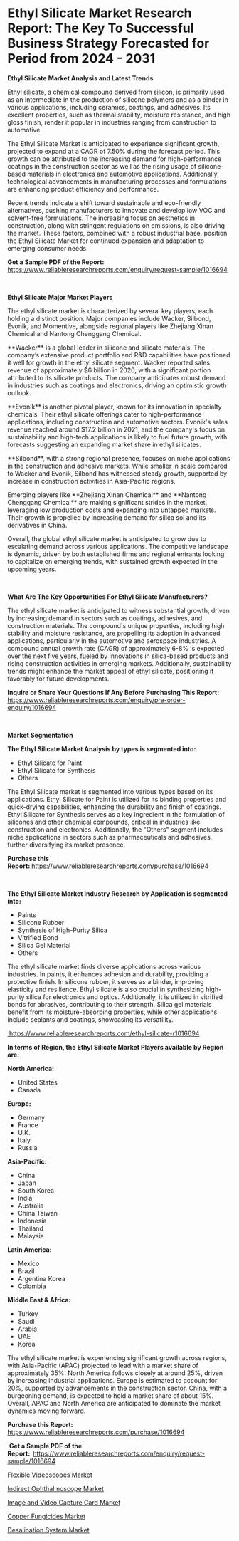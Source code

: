 <p><h1>Ethyl Silicate Market Research Report: The Key To Successful Business Strategy Forecasted for Period from 2024 - 2031</h1></p><p><strong>Ethyl Silicate Market Analysis and Latest Trends</strong></p>
<p><p>Ethyl silicate, a chemical compound derived from silicon, is primarily used as an intermediate in the production of silicone polymers and as a binder in various applications, including ceramics, coatings, and adhesives. Its excellent properties, such as thermal stability, moisture resistance, and high gloss finish, render it popular in industries ranging from construction to automotive.</p><p>The Ethyl Silicate Market is anticipated to experience significant growth, projected to expand at a CAGR of 7.50% during the forecast period. This growth can be attributed to the increasing demand for high-performance coatings in the construction sector as well as the rising usage of silicone-based materials in electronics and automotive applications. Additionally, technological advancements in manufacturing processes and formulations are enhancing product efficiency and performance. </p><p>Recent trends indicate a shift toward sustainable and eco-friendly alternatives, pushing manufacturers to innovate and develop low VOC and solvent-free formulations. The increasing focus on aesthetics in construction, along with stringent regulations on emissions, is also driving the market. These factors, combined with a robust industrial base, position the Ethyl Silicate Market for continued expansion and adaptation to emerging consumer needs.</p></p>
<p><strong>Get a Sample PDF of the Report:&nbsp;</strong> <a href="https://www.reliableresearchreports.com/enquiry/request-sample/1016694?utm_campaign=117&utm_medium=2&utm_source=Github&utm_content=ia&utm_term=06112024&utm_id=ethyl-silicate">https://www.reliableresearchreports.com/enquiry/request-sample/1016694</a></p>
<p>&nbsp;</p>
<p><strong>Ethyl Silicate Major Market Players</strong></p>
<p><p>The ethyl silicate market is characterized by several key players, each holding a distinct position. Major companies include Wacker, Silbond, Evonik, and Momentive, alongside regional players like Zhejiang Xinan Chemical and Nantong Chenggang Chemical.</p><p>**Wacker** is a global leader in silicone and silicate materials. The company’s extensive product portfolio and R&D capabilities have positioned it well for growth in the ethyl silicate segment. Wacker reported sales revenue of approximately $6 billion in 2020, with a significant portion attributed to its silicate products. The company anticipates robust demand in industries such as coatings and electronics, driving an optimistic growth outlook.</p><p>**Evonik** is another pivotal player, known for its innovation in specialty chemicals. Their ethyl silicate offerings cater to high-performance applications, including construction and automotive sectors. Evonik's sales revenue reached around $17.2 billion in 2021, and the company's focus on sustainability and high-tech applications is likely to fuel future growth, with forecasts suggesting an expanding market share in ethyl silicates.</p><p>**Silbond**, with a strong regional presence, focuses on niche applications in the construction and adhesive markets. While smaller in scale compared to Wacker and Evonik, Silbond has witnessed steady growth, supported by increase in construction activities in Asia-Pacific regions.</p><p>Emerging players like **Zhejiang Xinan Chemical** and **Nantong Chenggang Chemical** are making significant strides in the market, leveraging low production costs and expanding into untapped markets. Their growth is propelled by increasing demand for silica sol and its derivatives in China.</p><p>Overall, the global ethyl silicate market is anticipated to grow due to escalating demand across various applications. The competitive landscape is dynamic, driven by both established firms and regional entrants looking to capitalize on emerging trends, with sustained growth expected in the upcoming years.</p></p>
<p>&nbsp;</p>
<p><strong>What Are The Key Opportunities For Ethyl Silicate Manufacturers?</strong></p>
<p><p>The ethyl silicate market is anticipated to witness substantial growth, driven by increasing demand in sectors such as coatings, adhesives, and construction materials. The compound's unique properties, including high stability and moisture resistance, are propelling its adoption in advanced applications, particularly in the automotive and aerospace industries. A compound annual growth rate (CAGR) of approximately 6-8% is expected over the next five years, fueled by innovations in silica-based products and rising construction activities in emerging markets. Additionally, sustainability trends might enhance the market appeal of ethyl silicate, positioning it favorably for future developments.</p></p>
<p><strong>Inquire or Share Your Questions If Any Before Purchasing This Report:</strong> <a href="https://www.reliableresearchreports.com/enquiry/pre-order-enquiry/1016694?utm_campaign=117&utm_medium=2&utm_source=Github&utm_content=ia&utm_term=06112024&utm_id=ethyl-silicate">https://www.reliableresearchreports.com/enquiry/pre-order-enquiry/1016694</a></p>
<p>&nbsp;</p>
<p><strong>Market Segmentation</strong></p>
<p><strong>The Ethyl Silicate Market Analysis by types is segmented into:</strong></p>
<p><ul><li>Ethyl Silicate for Paint</li><li>Ethyl Silicate for Synthesis</li><li>Others</li></ul></p>
<p><p>The Ethyl Silicate market is segmented into various types based on its applications. Ethyl Silicate for Paint is utilized for its binding properties and quick-drying capabilities, enhancing the durability and finish of coatings. Ethyl Silicate for Synthesis serves as a key ingredient in the formulation of silicones and other chemical compounds, critical in industries like construction and electronics. Additionally, the "Others" segment includes niche applications in sectors such as pharmaceuticals and adhesives, further diversifying its market presence.</p></p>
<p><strong>Purchase this Report:&nbsp;</strong><a href="https://www.reliableresearchreports.com/purchase/1016694?utm_campaign=117&utm_medium=2&utm_source=Github&utm_content=ia&utm_term=06112024&utm_id=ethyl-silicate">https://www.reliableresearchreports.com/purchase/1016694</a></p>
<p>&nbsp;</p>
<p><strong>The Ethyl Silicate Market Industry Research by Application is segmented into:</strong></p>
<p><ul><li>Paints</li><li>Silicone Rubber</li><li>Synthesis of High-Purity Silica</li><li>Vitrified Bond</li><li>Silica Gel Material</li><li>Others</li></ul></p>
<p><p>The ethyl silicate market finds diverse applications across various industries. In paints, it enhances adhesion and durability, providing a protective finish. In silicone rubber, it serves as a binder, improving elasticity and resilience. Ethyl silicate is also crucial in synthesizing high-purity silica for electronics and optics. Additionally, it is utilized in vitrified bonds for abrasives, contributing to their strength. Silica gel materials benefit from its moisture-absorbing properties, while other applications include sealants and coatings, showcasing its versatility.</p></p>
<p><a href="https://www.reliableresearchreports.com/ethyl-silicate-r1016694?utm_campaign=117&utm_medium=2&utm_source=Github&utm_content=ia&utm_term=06112024&utm_id=ethyl-silicate">&nbsp;https://www.reliableresearchreports.com/ethyl-silicate-r1016694</a></p>
<p><strong>In terms of Region, the Ethyl Silicate Market Players available by Region are:</strong></p>
<p>
    <p> <strong> North America: </strong>
        <ul>
            <li>United States</li>
            <li>Canada</li>
        </ul>
        </p> 
    <p> <strong> Europe: </strong>
        <ul>
            <li>Germany</li>
            <li>France</li>
            <li>U.K.</li>
            <li>Italy</li>
            <li>Russia</li>
        </ul>
        </p> 
    <p> <strong> Asia-Pacific: </strong>
        <ul>
            <li>China</li>
            <li>Japan</li>
            <li>South Korea</li>
            <li>India</li>
            <li>Australia</li>
            <li>China Taiwan</li>
            <li>Indonesia</li>
            <li>Thailand</li>
            <li>Malaysia</li>
        </ul>
        </p> 
    <p> <strong> Latin America: </strong>
        <ul>
            <li>Mexico</li>
            <li>Brazil</li>
            <li>Argentina Korea</li>
            <li>Colombia</li>
        </ul>
        </p> 
    <p> <strong> Middle East & Africa: </strong>
        <ul>
            <li>Turkey</li>
            <li>Saudi</li>
            <li>Arabia</li>
            <li>UAE</li>
            <li>Korea</li>
        </ul>
    </p>
    </p>
<p><p>The ethyl silicate market is experiencing significant growth across regions, with Asia-Pacific (APAC) projected to lead with a market share of approximately 35%. North America follows closely at around 25%, driven by increasing industrial applications. Europe is estimated to account for 20%, supported by advancements in the construction sector. China, with a burgeoning demand, is expected to hold a market share of about 15%. Overall, APAC and North America are anticipated to dominate the market dynamics moving forward.</p></p>
<p><strong>Purchase this Report: </strong><a href="https://www.reliableresearchreports.com/purchase/1016694?utm_campaign=117&utm_medium=2&utm_source=Github&utm_content=ia&utm_term=06112024&utm_id=ethyl-silicate">https://www.reliableresearchreports.com/purchase/1016694</a></p>
<p>&nbsp;<strong>Get a Sample PDF of the Report:&nbsp;&nbsp;</strong><a href="https://www.reliableresearchreports.com/enquiry/request-sample/1016694?utm_campaign=117&utm_medium=2&utm_source=Github&utm_content=ia&utm_term=06112024&utm_id=ethyl-silicate">https://www.reliableresearchreports.com/enquiry/request-sample/1016694</a></p>
<p><strong></strong></p>
<p><p><a href="https://issuu.com/reportprime-2/docs/flexible-videoscopes-market-size-20_93dba34be616de?utm_campaign=117&utm_medium=2&utm_source=Github&utm_content=ia&utm_term=06112024&utm_id=ethyl-silicate">Flexible Videoscopes Market</a></p><p><a href="https://issuu.com/reportprime-2/docs/indirect-ophthalmoscope-market-size_94d0bff68e5aa7?utm_campaign=117&utm_medium=2&utm_source=Github&utm_content=ia&utm_term=06112024&utm_id=ethyl-silicate">Indirect Ophthalmoscope Market</a></p><p><a href="https://www.linkedin.com/pulse/emerging-trends-image-video-capture-card-market-global-ffcxe?utm_campaign=117&utm_medium=2&utm_source=Github&utm_content=ia&utm_term=06112024&utm_id=ethyl-silicate">Image and Video Capture Card Market</a></p><p><a href="https://github.com/fannklhimesu/Market-Research-Report-List-1/blob/main/copper-fungicides-market.md?utm_campaign=117&utm_medium=2&utm_source=Github&utm_content=ia&utm_term=06112024&utm_id=ethyl-silicate">Copper Fungicides Market</a></p><p><a href="https://www.linkedin.com/pulse/top-trends-transforming-desalination-system-market-2024-pxgwe?utm_campaign=117&utm_medium=2&utm_source=Github&utm_content=ia&utm_term=06112024&utm_id=ethyl-silicate">Desalination System Market</a></p></p>